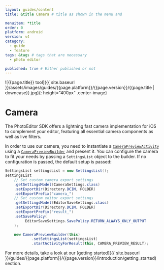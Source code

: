 ```yaml
---
layout: guides/content
title: &title Camera # title as shown in the menu and 

menuitem: *title
order: 0
platform: android
version: v4
category: 
  - guide
  - feature
tags: &tags # tags that are necessary
  - photo editor 

published: true # Either published or not 
---
```


![{{page.title}} tool]({{ site.baseurl }}/assets/images/guides/{{page.platform}}/{{page.version}}/{{page.title | downcase}}.jpg){: height="400px" .center-image}

# Camera

The PhotoEditor SDK offers a lightning fast camera implementation for iOS to complement your editor, featuring all essential camera components as well as live filters.

In order to use our camera, you need to instantiate a [`CameraPreviewActivity`](https://static.photoeditorsdk.com/docs/android-v3/ly/img/android/ui/activities/CameraPreviewActivity.html) using a [`CameraPreviewBuilder`](https://static.photoeditorsdk.com/docs/android-v3/ly/img/android/ui/activities/CameraPreviewBuilder.html) and present it. You can configure the camera to fit your needs by passing a `SettingsList` object to the builder. If no configuration is passed, the default setup is passed:

```java
SettingsList settingsList = new SettingsList();
settingsList
    // Set custom camera export settings
    .getSettingsModel(CameraSettings.class)
    .setExportDir(Directory.DCIM, FOLDER)
    .setExportPrefix("camera_")
    // Set custom editor export settings
    .getSettingsModel(EditorSaveSettings.class)
    .setExportDir(Directory.DCIM, FOLDER)
    .setExportPrefix("result_")
    .setSavePolicy(
         EditorSaveSettings.SavePolicy.RETURN_ALWAYS_ONLY_OUTPUT
    );

    new CameraPreviewBuilder(this)
            .setSettingsList(settingsList)
            .startActivityForResult(this, CAMERA_PREVIEW_RESULT);
```

For more details, take a look at our [getting started]({{ site.baseurl }}/guides/{{page.platform}}/{{page.version}}/introduction/getting_started) section.
